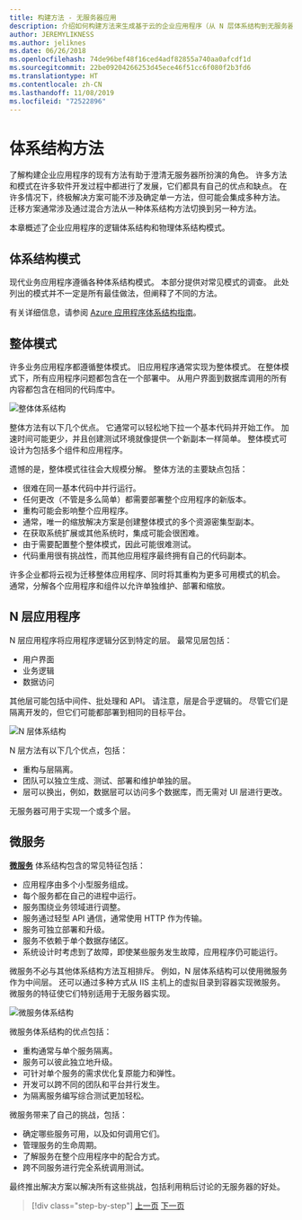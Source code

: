 ```yaml
---
title: 构建方法 - 无服务器应用
description: 介绍如何构建方法来生成基于云的企业应用程序（从 N 层体系结构到无服务器）。
author: JEREMYLIKNESS
ms.author: jeliknes
ms.date: 06/26/2018
ms.openlocfilehash: 74de96bef48f16ced4adf82855a740aa0afcdf1d
ms.sourcegitcommit: 22be09204266253d45ece46f51cc6f080f2b3fd6
ms.translationtype: HT
ms.contentlocale: zh-CN
ms.lasthandoff: 11/08/2019
ms.locfileid: "72522896"
---
```

# <a name="architecture-approaches"></a>体系结构方法

了解构建企业应用程序的现有方法有助于澄清无服务器所扮演的角色。 许多方法和模式在许多软件开发过程中都进行了发展，它们都具有自己的优点和缺点。 在许多情况下，终极解决方案可能不涉及确定单一方法，但可能会集成多种方法。 迁移方案通常涉及通过混合方法从一种体系结构方法切换到另一种方法。

本章概述了企业应用程序的逻辑体系结构和物理体系结构模式。

## <a name="architecture-patterns"></a>体系结构模式

现代业务应用程序遵循各种体系结构模式。 本部分提供对常见模式的调查。 此处列出的模式并不一定是所有最佳做法，但阐释了不同的方法。

有关详细信息，请参阅 [Azure 应用程序体系结构指南](https://docs.microsoft.com/azure/architecture/guide/)。

## <a name="monoliths"></a>整体模式

许多业务应用程序都遵循整体模式。 旧应用程序通常实现为整体模式。 在整体模式下，所有应用程序问题都包含在一个部署中。 从用户界面到数据库调用的所有内容都包含在相同的代码库中。

![整体体系结构](./media/monolith-architecture.png)

整体方法有以下几个优点。 它通常可以轻松地下拉一个基本代码并开始工作。 加速时间可能更少，并且创建测试环境就像提供一个新副本一样简单。 整体模式可设计为包括多个组件和应用程序。

遗憾的是，整体模式往往会大规模分解。 整体方法的主要缺点包括：

- 很难在同一基本代码中并行运行。
- 任何更改（不管是多么简单）都需要部署整个应用程序的新版本。
- 重构可能会影响整个应用程序。
- 通常，唯一的缩放解决方案是创建整体模式的多个资源密集型副本。
- 在获取系统扩展或其他系统时，集成可能会很困难。
- 由于需要配置整个整体模式，因此可能很难测试。
- 代码重用很有挑战性，而其他应用程序最终拥有自己的代码副本。

许多企业都将云视为迁移整体应用程序、同时将其重构为更多可用模式的机会。 通常，分解各个应用程序和组件以允许单独维护、部署和缩放。

## <a name="n-layer-applications"></a>N 层应用程序

N 层应用程序将应用程序逻辑分区到特定的层。 最常见层包括：

- 用户界面
- 业务逻辑
- 数据访问

其他层可能包括中间件、批处理和 API。 请注意，层是合乎逻辑的。 尽管它们是隔离开发的，但它们可能都部署到相同的目标平台。

![N 层体系结构](./media/n-layer-architecture.png)

N 层方法有以下几个优点，包括：

- 重构与层隔离。
- 团队可以独立生成、测试、部署和维护单独的层。
- 层可以换出，例如，数据层可以访问多个数据库，而无需对 UI 层进行更改。

无服务器可用于实现一个或多个层。

## <a name="microservices"></a>微服务

**[微服务](https://docs.microsoft.com/azure/architecture/guide/architecture-styles/microservices)** 体系结构包含的常见特征包括：

- 应用程序由多个小型服务组成。
- 每个服务都在自己的进程中运行。
- 服务围绕业务领域进行调整。
- 服务通过轻型 API 通信，通常使用 HTTP 作为传输。
- 服务可独立部署和升级。
- 服务不依赖于单个数据存储区。
- 系统设计时考虑到了故障，即使某些服务发生故障，应用程序仍可能运行。

微服务不必与其他体系结构方法互相排斥。 例如，N 层体系结构可以使用微服务作为中间层。 还可以通过多种方式从 IIS 主机上的虚拟目录到容器实现微服务。 微服务的特征使它们特别适用于无服务器实现。

![微服务体系结构](./media/microservices-architecture.png)

微服务体系结构的优点包括：

- 重构通常与单个服务隔离。
- 服务可以彼此独立地升级。
- 可针对单个服务的需求优化复原能力和弹性。
- 开发可以跨不同的团队和平台并行发生。
- 为隔离服务编写综合测试更加轻松。

微服务带来了自己的挑战，包括：

- 确定哪些服务可用，以及如何调用它们。
- 管理服务的生命周期。
- 了解服务在整个应用程序中的配合方式。
- 跨不同服务进行完全系统调用测试。

最终推出解决方案以解决所有这些挑战，包括利用稍后讨论的无服务器的好处。

>[!div class="step-by-step"]
>[上一页](index.md)
>[下一页](architecture-deployment-approaches.md)
